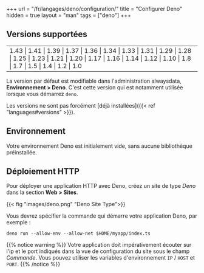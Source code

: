 +++
url = "/fr/langages/deno/configuration/"
title = "Configurer Deno"
hidden = true
layout = "man"
tags = ["deno"]
+++

## Versions supportées

| |
|---|
| 1.43 \| 1.41 \| 1.39 \| 1.37 \| 1.36  \| 1.34 \| 1.33 \| 1.31 \| 1.29 \| 1.28 \| 1.25 \| 1.23 \|  1.21 \| 1.20 \| 1.17 \| 1.16 \| 1.14 \| 1.12 \| 1.10 \| 1.8 \| 1.7 \| 1.5 \| 1.4 \| 1.2 \| 1.0 |

La version par défaut est modifiable dans l'administration alwaysdata, **Environnement > Deno**. C'est cette version qui est notamment utilisée lorsque vous démarrez `deno`.

Les versions ne sont pas forcément [déjà installées]({{< ref "languages#versions" >}}).

## Environnement

Votre environnement Deno est initialement vide, sans aucune bibliothèque préinstallée.

## Déploiement HTTP

Pour déployer une application HTTP avec Deno, créez un site de type *Deno* dans la section **Web > Sites**.

{{< fig "images/deno.png" "Deno Site Type">}}

Vous devrez spécifier la commande qui démarre votre application Deno, par exemple :

```
deno run --allow-env --allow-net $HOME/myapp/index.ts
```

{{% notice warning %}}
Votre application doit impérativement écouter sur l'ip et le port indiqués dans la vue de configuration du site sous le champ *Commande*. Vous pouvez utiliser les variables d'environnement `IP` / `HOST` et `PORT`.
{{% /notice %}}
